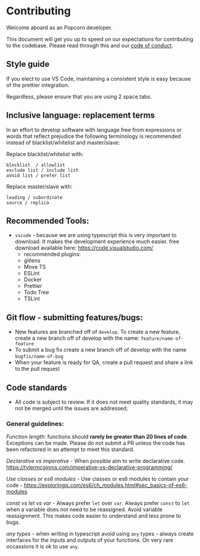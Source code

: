 # Contributing


Welcome aboard as an Popcorn developer.

This document will get you up to speed on our expectations for contributing to the codebase. Please read through this and our [code of conduct](./CODE_OF_CONDUCT.md).


## Style guide

If you elect to use VS Code, maintaining a consistent style is easy because of the prettier integration.

Regardless, please ensure that you are using 2 space tabs.

## Inclusive language: replacement terms

In an effort to develop software with language free from  expressions or words that reflect prejudice the following terminology is recommended instead of blacklist/whitelist and master/slave:

Replace blacklist/whitelist with:
```
blocklist  / allowlist
exclude list / include list
avoid list / prefer list
```

Replace master/slave with:
```
leading / subordinate
source / replica
```



## Recommended Tools:
-  `vscode` - because we are using typescript this is very important to download. It makes the development experience much easier. free download available here: https://code.visualstudio.com/
   - recommended plugins:
    - gitlens
    - Move TS
    - ESLint
    - Docker
    - Prettier
    - Todo Tree
    - TSLint


## Git flow - submitting features/bugs:
- New features are branched off of `develop`. To create a new feature, create a new branch off of develop with the name: `feature/name-of-feature`
- To submit a bug fix create a new branch off of develop with the name `bugfix/name-of-bug`
- When your feature is ready for QA, create a pull request and share a link to the pull request

## Code standards
- All code is subject to review. If it does not meet quality standards, it may not be merged until the issues are addressed;

###  General guidelines: 

  *Function length*: functions should __rarely be greater than 20 lines of code__. Exceptions can be made. Please do not submit a PR unless the code has been refactored in an attempt to meet this standard. 

  *Declarative vs imperative* - When possible aim to write declarative code. https://tylermcginnis.com/imperative-vs-declarative-programming/

  *Use classes or es6 modules* - Use classes or es6 modules to contain your code - https://exploringjs.com/es6/ch_modules.html#sec_basics-of-es6-modules

  *const vs let vs var* - Always prefer `let` over `var`. Always prefer `const` to `let` when a variable does not need to be reassigned. Avoid variable reassignment. This makes code easier to understand and less prone to bugs.

  *any types* - when writing in typescript avoid using `any` types - always create interfaces for the inputs and outputs of your functions. On very rare occassions it is ok to use `any`.
